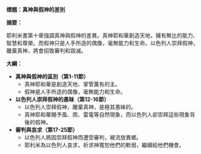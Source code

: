 **標題：真神與假神的差別**

**摘要：**

耶利米書第十章強調真神與假神的差異。真神耶和華創造天地，擁有無比的能力、智慧和尊榮。而假神只是人手所造的偶像，毫無能力和生命。以色列人崇拜假神，離棄真神，將會招致審判和毀滅。

**大綱：**

* **真神與假神的區別（第1-11節）**
    * 真神耶和華是創造天地、掌管萬有的主。
    * 假神是人手所造的偶像，毫無能力和生命。
* **以色列人崇拜假神的愚昧（第12-16節）**
    * 以色列人崇拜假神，離棄真神，是極其愚昧的。
    * 真神耶和華賜予風、雨、雷電等自然現象，而以色列人卻崇拜這些現象背後的假神。
* **審判與哀求（第17-25節）**
    * 以色列人將因崇拜假神而遭受審判，被流放異鄉。
    * 耶利米為以色列人哀求，祈求神寬恕他們的軟弱，繼續給他們機會。